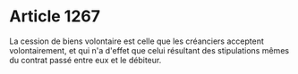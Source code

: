 # Article 1267

La cession de biens volontaire est celle que les créanciers acceptent volontairement, et qui n'a d'effet que celui résultant des stipulations mêmes du contrat passé entre eux et le débiteur.